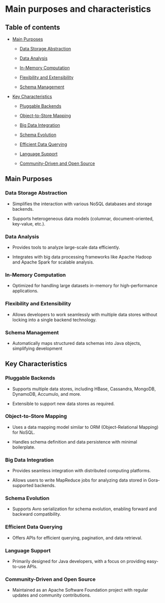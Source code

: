 # Main purposes and characteristics

## Table of contents

- [Main Purposes](#main-purposes)

    - [Data Storage Abstraction](#data-storage-abstraction)
    
    - [Data Analysis](#data-analysis)

    - [In-Memory Computation](#in-memory-computation)

    - [Flexibility and Extensibility](#flexibility-and-extensibility)

    - [Schema Management](#schema-management)

- [Key Characteristics](#key-characteristics)

    - [Pluggable Backends](#pluggable-backends)

    - [Object-to-Store Mapping](#object-to-store-mapping)

    - [Big Data Integration](#big-data-integration)

    - [Schema Evolution](#schema-evolution)

    - [Efficient Data Querying](#efficient-data-querying)

    - [Language Support](#language-support)

    - [Community-Driven and Open Source](#community-driven-and-open-source)

## Main Purposes

### Data Storage Abstraction

- Simplifies the interaction with various NoSQL databases and storage backends.

- Supports heterogeneous data models (columnar, document-oriented, key-value, etc.).

### Data Analysis

- Provides tools to analyze large-scale data efficiently.

- Integrates with big data processing frameworks like Apache Hadoop and Apache Spark for scalable analysis.

### In-Memory Computation

- Optimized for handling large datasets in-memory for high-performance applications.

### Flexibility and Extensibility

- Allows developers to work seamlessly with multiple data stores without locking into a single backend technology.

### Schema Management

- Automatically maps structured data schemas into Java objects, simplifying development

## Key Characteristics

### Pluggable Backends

- Supports multiple data stores, including HBase, Cassandra, MongoDB, DynamoDB, Accumulo, and more.

- Extensible to support new data stores as required.

### Object-to-Store Mapping

- Uses a data mapping model similar to ORM (Object-Relational Mapping) for NoSQL.

- Handles schema definition and data persistence with minimal boilerplate.

### Big Data Integration

- Provides seamless integration with distributed computing platforms.

- Allows users to write MapReduce jobs for analyzing data stored in Gora-supported backends.

### Schema Evolution

- Supports Avro serialization for schema evolution, enabling forward and backward compatibility.

### Efficient Data Querying

- Offers APIs for efficient querying, pagination, and data retrieval.

### Language Support

- Primarily designed for Java developers, with a focus on providing easy-to-use APIs.

### Community-Driven and Open Source

- Maintained as an Apache Software Foundation project with regular updates and community contributions.